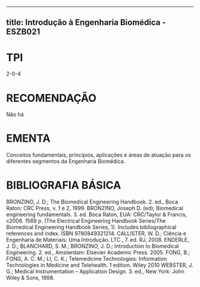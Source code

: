 
---
title: Introdução à Engenharia Biomédica - ESZB021 
---

# TPI

2-0-4

# RECOMENDAÇÃO

Não há

# EMENTA

Conceitos fundamentais, princípios, aplicações e áreas de atuação para os diferentes segmentos da Engenharia Biomédica.

# BIBLIOGRAFIA BÁSICA

BRONZINO, J. D.; The Biomedical Engineering Handbook. 2. ed., Boca Raton: CRC Press, v. 1 e 2, 1999.
BRONZINO, Joseph D. (ed); Biomedical engineering fundamentals. 3. ed. Boca Raton, EUA: CRC/Taylor & Francis, c2006. 1569 p. (The Electrical Engineering Handbook Series/The Biomedical Engineering Handbook Series, 1). Includes bibliographical references and index. ISBN 9780849321214.
CALLISTER, W. D.; Ciência e Engenharia de Materiais: Uma Introdução. LTC , 7. ed. RJ, 2008.
ENDERLE, J. D.; BLANCHARD, S. M.; BRONZINO, J. D.; Introduction to Biomedical Engineering. 2. ed., Amsterdam: Elsevier Academic Press. 2005.
FONG, B.; FONG, A. C. M.; LI, C. K.; Telemedicine Technologies: Information Technologies in Medicine and Telehealth. 1 edition. Wiley 2010
WEBSTER, J. G.; Medical Instrumentation – Application Design. 3. ed., New York: John Wiley & Sons, 1998.
        